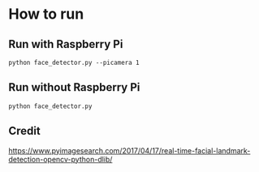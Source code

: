 # How to run

## Run with Raspberry Pi
```
python face_detector.py --picamera 1
```
## Run without Raspberry Pi
```
python face_detector.py
```
## Credit 
https://www.pyimagesearch.com/2017/04/17/real-time-facial-landmark-detection-opencv-python-dlib/